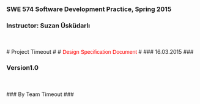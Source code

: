 ### SWE 574 Software Development Practice, Spring 2015 ###
### Instructor: Suzan Üsküdarlı ###
<br />
<br />
# Project Timeout #
# <font color='red' face='helvetica'> Design Specification Document </font> #
### 16.03.2015 ###

### Version1.0 ###

<br />
<br />
### By Team Timeout ###
